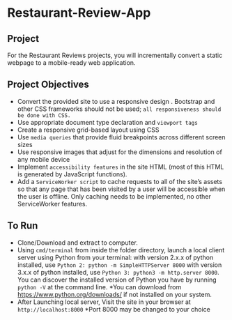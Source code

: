 # Restaurant-Review-App

## Project
For the Restaurant Reviews projects, you will incrementally convert a static webpage to a mobile-ready web application.

## Project Objectives
* Convert the provided site to use a responsive design .
Bootstrap and other CSS frameworks should not be used; ```all responsiveness should be done with CSS.```
* Use appropriate document type declaration and ```viewport tags```
* Create a responsive grid-based layout using CSS
* Use ```media queries``` that provide fluid breakpoints across different screen sizes
* Use responsive images that adjust for the dimensions and resolution of any mobile device
* Implement ```accessibility features``` in the site HTML (most of this HTML is generated by JavaScript functions).
* Add a ```ServiceWorker script``` to cache requests to all of the site’s assets so that any page that has been visited by a user will be accessible when the user is offline. Only caching needs to be implemented, no other ServiceWorker features.

## To Run
* Clone/Download and extract to computer.
* Using ```cmd/terminal``` from inside the folder directory, launch a local client server using Python from your terminal: 
with version 2.x.x of python installed, use ```Python 2: python -m SimpleHTTPServer 8000``` 
with version 3.x.x of python installed, use ```Python 3: python3 -m http.server 8000```.
You can discover the installed version of Python you have by running ```python -V``` at the command line.
*You can download from https://www.python.org/downloads/ if not installed on your system.
* After Launching local server, Visit the site in your browser at ```http://localhost:8000```
*Port 8000 may be changed to your choice
